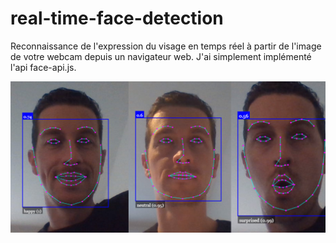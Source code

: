 # real-time-face-detection
Reconnaissance de l'expression du visage en temps réel à partir de l'image de votre webcam depuis un navigateur web.
J'ai simplement implémenté l'api face-api.js.

![faces](https://github.com/pmartin-dev/real-time-face-detection/blob/master/example-img/faces.jpg?raw=true)
